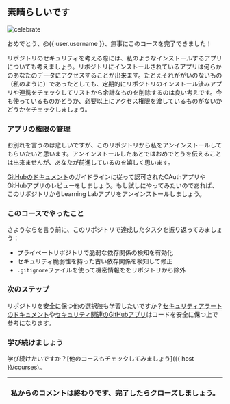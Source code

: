 ## 素晴らしいです

![celebrate](https://octodex.github.com/images/benevocats.jpg)

おめでとう、@{{ user.username }}、無事にこのコースを完了できました！

リポジトリのセキュリティを考える際には、私のようなインストールするアプリについても考えましょう。リポジトリにインストールされているアプリは何らかのあなたのデータにアクセスすることが出来ます。たとえそれががいのないもの（私のように）であったとしても、定期的にリポジトリのインストール済みアプリや連携をチェックしてリストから余計なものを削除するのは良い考えです。今も使っているものかどうか、必要以上にアクセス権限を渡しているものがないかどうかをチェックしましょう。

### アプリの権限の管理

お別れを言うのは悲しいですが、このリポジトリから私をアンインストールしてもらいたいと思います。アンインストールしたあとではおめでとうを伝えることは出来ませんが、あなたが前進しているのを嬉しく思います。

[GitHubのドキュメント](https://help.github.com/articles/reviewing-your-authorized-integrations/#reviewing-your-authorized-github-apps)のガイドラインに従って認可されたOAuthアプリやGitHubアプリのレビューをしましょう。もし試しにやってみたいのであれば、このリポジトリからLearning Labアプリをアンインストールしましょう。

### このコースでやったこと

さようならを言う前に、このリポジトリで達成したタスクを振り返ってみましょう：

- プライベートリポジトリで脆弱な依存関係の検知を有効化
- セキュリティ脆弱性を持った古い依存関係を検知して修正
- `.gitignore`ファイルを使って機密情報ををリポジトリから除外

### 次のステップ

リポジトリを安全に保つ他の選択肢も学習したいですか？[セキュリティアラートのドキュメント](https://help.github.com/articles/about-security-alerts-for-vulnerable-dependencies/)や[セキュリティ関連のGitHubアプリ](https://github.com/marketplace/category/security)はコードを安全に保つ上で参考になります。

### 学び続けましょう

学び続けたいですか？[他のコースもチェックしてみましょう]({{ host }}/courses)。

<hr>
<h3 align="center">私からのコメントは終わりです、完了したらクローズしましょう。</h3>
